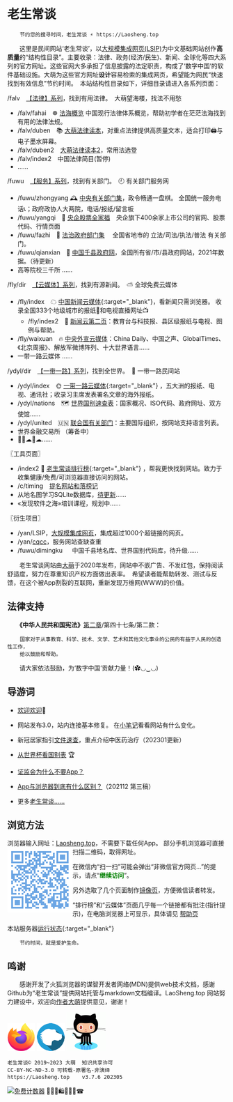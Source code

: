 老生常谈
========

		节约您的搜寻时间，老生常谈 ⚡ https://Laosheng.top

　　这里是民间网站‘老生常谈’，以[大规模集成网页(LSIP)](https://diamonwoo.github.io/LSIP)为中文基础网站创作**高质量**的“结构性目录”。主要收录：法律、政务(经济/民生)、新闻、全球化等四大系列的官方网址。这些官网大多承担了信息披露的法定职责，构成了‘数字中国’的软件基础设施。大萌为这些官方网址**设计**容易检索的集成网页，希望能为网民“快速找到有效信息”节约时间。　本站结构性目录如下，详细目录请进入各系列页面：

/falv ⠀[【法律】系列](falv)，找到有用法律。　大萌望海楼，找法不用愁

  + /falv/fahai　☸️ [法海概览](falv/fahai) 中国现行法律体系概览，帮助初学者在茫茫法海找到有用的法律法规。
  + /falv/duben　📚 [大萌法律读本](falv/duben)，对重点法律提供高质量文本，适合打印🖨与电子墨水屏幕。
  + /falv/duben2　[大萌法律读本2](falv/duben2)，常用法选登
  + /falv/index2　中国法律简目(暂停)
  + ……

/fuwu ⠀[【服务】系列](fuwu)，找到有关部门。　🕘 有关部门服务网

  + /fuwu/zhongyang 🕰 [中央有关部门集](fuwu/zhongyang)，政令畅通一盘棋。 全国统一服务电话📞；政府政协人大两院，电话/报纸/留言板
  + /fuwu/yangqi　🧧 [央企股票全家福](fuwu/yangqi)　央企旗下400余家上市公司的官网、股票代码、行情页面
  + /fuwu/fazhi　🏢 <a href="fuwu/fazhi" title="省地级法治部门" target="fazhiye">法治政府部门集</a> 　全国省地市的 立法/司法/执法/普法 有关部门。
  + /fuwu/qianxian　📑 [中国千县政府网](fuwu/qianxian)，全国所有省/市/县政府网站，2021年数据。（待更新）
  + 高等院校三千所 ……

/fly/dir ⠀[【云媒体】系列](fly/dir)，找到有源新闻。　⛅ 全球免费云媒体

  + /fly/index　☁ [中国新闻云媒体](fly){:target="_blank"}，看新闻只需浏览器。  收录全国333个地级城市的报纸📰和电视直播网址📺
    + /fly/index2　📜️ [新闻云第二页](fly/index2.html)：教育台与科技报、县区级报纸与电视、图例与帮助。
  + /fly/waixuan　🔥 [中央外宣云媒体](fly/waixuan )：China Daily、中国之声、GlobalTimes、《北京周报》、解放军微博阵列、十大世界语言……
  + 一带一路云媒体 ……

/ydyl/dir ⠀[【一带一路】系列](ydyl/dir)，找到全世界。　💃 一带一路民间站

  + /ydyl/index　🌞 [一带一路云媒体](ydyl){:target="_blank"} ，五大洲的报纸、电视、通讯社；收录习主席发表署名文章的海外报纸。
  + /ydyl/nations　🗺 [世界国别速查表](ydyl/nations)：国家概况、ISO代码、政府网址、双方使馆……
  + /ydyl/united　🇺🇳 [联合国有关部门](ydyl/united )：主要国际组织，按网站支持语言列表。
  + 世界金融交易所 （筹备中）
  + 🚄🚃☁🚃☁……

〖工具页面〗<br>
  + /index2 🚩 [老生常谈排行榜](index2.html "大浪淘沙，精选网站"){:target="_blank"} ，帮我更快找到网站。致力于收集健康/免费/可浏览器直接访问的网站。
  + /c/timing ⠀[提名网站和落榜记](c/timing)
  + 从地名图学习SQLite数据库，[待更新](fuwu/diming4SQLite)……
  + «发现软件之海»培训课程，规划中……

〖衍生项目〗<br>
  + /yan/LSIP，[大规模集成网页](https://diamonwoo.github.io/LSIP)，集成超过1000个超链接的网页。
  + /yan/[cqcc](https://diamonwoo.github.io/cqcc)，服务网站查缺查重
  + /fuwu/dimingku 　 中国千县地名库、世界国别代码库，待升级……


　　老生常谈网站由[大萌](https://Laosheng.top/c/author)于2020年发布，网站中不嵌广告、不发红包，保持阅读舒适度，努力在尊重知识产权方面做出表率。　希望读者能帮助转发、测试与反馈，在这个被App割裂的互联网，重新发现万维网(WWW)的价值。


法律支持
-------

　　**《中华人民共和国宪法》**[第二章](https://laosheng.top/falv/2018-xianfa.txt#第二章公民的基本权利和义务)/第四十七条/第二款：

		国家对于从事教育、科学、技术、文学、艺术和其他文化事业的公民的有益于人民的创造性工作，
		给以鼓励和帮助。

　　请大家依法鼓励，为‘数字中国’贡献力量！(✿◡‿◡)

导游词
--------

+ [欢迎欢迎](c/speech "初心与历程")🙂  
+ 网站发布3.0，站内连接基本修复。 在[小笔记](broad/blog.txt "建站心得")看看网站有什么变化。
+ 新冠居家指引[文件速查](c/6-xinguanjujia)，重点介绍中医药治疗（202301更新）

+ [从世界杯看国别表](broad/2022/worldcup) 🏆
+ [证监会为什么不要App？](c/8-证券信息披露的法定媒体.txt)
+ [App与浏览器到底有什么区别？](c/app-browser-diff.txt)（202112 第三稿）

+ 更多[老生常谈……](c/)


浏览方法
--------

浏览器输入网址：[Laosheng.top](https://laosheng.top '老生常谈')，不需要下载任何App。<img src="./indexQR-Blue.png" align="left"> 部分手机浏览器可直接扫描二维码，取得网址。 

在微信内“扫一扫”可能会弹出“非微信官方网页…”的提示，请点“<font color="green"><b>继续访问</b></font>”。

另外选取了几个页面制作<a title='解决低版本微信无法转发问题' href='https://diamonwoo.github.io/wx'>镜像页</a>，方便微信读者转发。

“排行榜”和“云媒体”页面几乎每一个链接都有批注(指针提示)，在电脑浏览器上可显示，具体请见 [帮助页](c/helpweb "老生常谈站点的浏览帮助")

本站服务器[运行状态](https://www.githubstatus.com){:target="_blank"}

		节约时间，就是爱护生命。


鸣谢
------

　　感谢开发了火狐浏览器的谋智开发者网络(MDN)提供web技术文档，感谢Github为“老生常谈”提供网站托管与markdown文档编译。LaoSheng.top 网站努力建设中，欢迎向[作者大萌](c/author "联系作者")提供意见，谢谢！  
<!-- (https://www.mozilla.org/media/protocol/img/logos/firefox/browser/logo-sm.f2523d97cbe0.png) -->
![更安全的火狐浏览器](thanks4firefox-64.png)
![谋智开发者网络](thanks-MDN-64.png)
![感谢Github支持本站](thanks4github-90.png)<!-- http://loucypher.github.io/images/octocat.png -->

	老生常谈© 2019~2023 大萌  知识共享许可
	CC-BY-NC-ND-3.0	可转载-原署名-非演绎
	https://Laosheng.top	v3.7.6 202305

<a href="https://www.mfwztj.com/" target="_blank"><img src="https://www.mfwztj.com/hit.php?id=ymuvxfn&nd=3&style=5" border="0" alt="免费计数器"></a>
🎁💎🎅🛍💐🎀🥳☎
